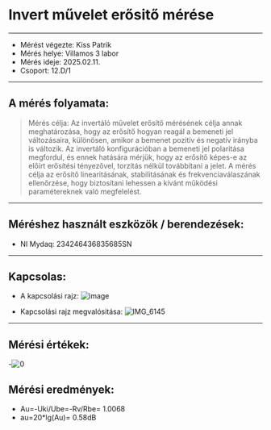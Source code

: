 # Invert művelet erősitő mérése
---  
- Mérést végezte: Kiss Patrik
- Mérés helye: Villamos 3 labor
- Mérés ideje: 2025.02.11.
- Csoport: 12.D/1


---   

## A mérés folyamata:
>Mérés célja: Az invertáló művelet erősítő mérésének célja annak meghatározása, hogy az erősítő hogyan reagál a bemeneti jel változásaira, különösen, amikor a bemenet pozitív és negatív irányba is változik. Az invertáló konfigurációban a bemeneti jel polaritása megfordul, és ennek hatására mérjük, hogy az erősítő képes-e az előírt erősítési tényezővel, torzítás nélkül továbbítani a jelet. A mérés célja az erősítő linearitásának, stabilitásának és frekvenciaválaszának ellenőrzése, hogy biztosítani lehessen a kívánt működési paramétereknek való megfelelést.

---


## Méréshez használt eszközök / berendezések:
- NI Mydaq: 234246436835685SN



---


## Kapcsolas:
- A kapcsolási rajz: ![image](https://github.com/user-attachments/assets/d8749d98-4a4e-4bfd-8ceb-9c389a618da5)

- Kapcsolási rajz megvalósitása: ![IMG_6145](https://github.com/user-attachments/assets/0d6f84a4-a044-48c8-aa54-dea558af76ab)
 


---
  
## Mérési értékek:
-![0](https://github.com/user-attachments/assets/706e441b-90cf-4dd2-9a64-9d27816178ca)

## Mérési eredmények:
- Au=-Uki/Ube=-Rv/Rbe= 1.0068
- au=20*lg(Au)= 0.58dB


   
